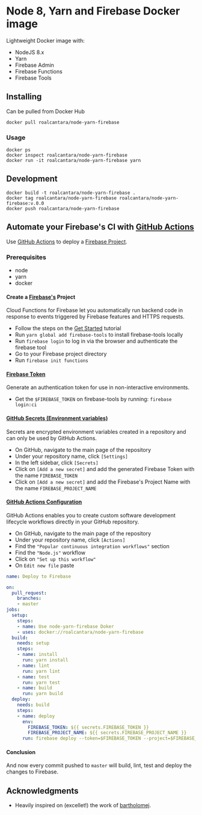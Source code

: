 # Node 8, Yarn and Firebase Docker image

Lightweight Docker image with:

- NodeJS 8.x
- Yarn
- Firebase Admin
- Firebase Functions
- Firebase Tools

## Installing

Can be pulled from Docker Hub

```docker
docker pull roalcantara/node-yarn-firebase
```

### Usage

```docker
docker ps
docker inspect roalcantara/node-yarn-firebase
docker run -it roalcantara/node-yarn-firebase yarn
```

## Development

```docker
docker build -t roalcantara/node-yarn-firebase .
docker tag roalcantara/node-yarn-firebase roalcantara/node-yarn-firebase:v.0.0
docker push roalcantara/node-yarn-firebase
```

## Automate your Firebase's CI with [GitHub Actions](https://github.com/features/actions)

Use [GitHub Actions](https://github.com/features/actions) to deploy a [Firebase Project](https://firebase.google.com/docs/functions/get-started).

### Prerequisites

- node
- yarn
- docker

#### Create a [Firebase's](https://firebase.google.com/docs/functions/get-started) Project

Cloud Functions for Firebase let you automatically run backend code in response to events triggered by Firebase features and HTTPS requests.

- Follow the steps on the [Get Started](https://firebase.google.com/docs/functions/get-started) tutorial
- Run `yarn global add firebase-tools` to install firebase-tools locally
- Run `firebase login` to log in via the browser and authenticate the firebase tool
- Go to your Firebase project directory
- Run `firebase init functions`

#### [Firebase Token](https://firebase.google.com/docs/cli#admin-commands)

Generate an authentication token for use in non-interactive environments.

- Get the `$FIREBASE_TOKEN` on firebase-tools by running: `firebase login:ci`

#### [GitHub Secrets (Environment variables)](https://help.github.com/en/articles/virtual-environments-for-github-actions#creating-and-using-secrets-encrypted-variables)

Secrets are encrypted environment variables created in a repository and can only be used by GitHub Actions.

- On GitHub, navigate to the main page of the repository
- Under your repository name, click `[Settings]`
- In the left sidebar, click `[Secrets]`
- Click on `[Add a new secret]` and add the generated Firebase Token with the name `FIREBASE_TOKEN`
- Click on `[Add a new secret]` and add the Firebase's Project Name with the name `FIREBASE_PROJECT_NAME`

#### [GitHub Actions Configuration](https://help.github.com/en/articles/about-github-actions)

GitHub Actions enables you to create custom software development lifecycle workflows directly in your GitHub repository.

- On GitHub, navigate to the main page of the repository
- Under your repository name, click `[Actions]`
- Find the `"Popular continuous integration workflows"` section
- Find the `"Node.js"` workflow
- Click on `"Set up this workflow"`
- On `Edit new file` paste

```yml
name: Deploy to Firebase

on:
  pull_request:
    branches:
    - master
jobs:
  setup:
    steps:
    - name: Use node-yarn-firebase Doker
    - uses: docker://roalcantara/node-yarn-firebase
  build:
    needs: setup
    steps:
    - name: install
      run: yarn install
    - name: lint
      run: yarn lint
    - name: test
      run: yarn test
    - name: build
      run: yarn build
  deploy:
    needs: build
    steps:
    - name: deploy
      env:
        FIREBASE_TOKEN: ${{ secrets.FIREBASE_TOKEN }}
        FIREBASE_PROJECT_NAME: ${{ secrets.FIREBASE_PROJECT_NAME }}
      run: firebase deploy --token=$FIREBASE_TOKEN --project=$FIREBASE_PROJECT_NAME --non-interactive
```

#### Conclusion

And now every commit pushed to `master` will build, lint, test and deploy the changes to Firebase.

## Acknowledgments

- Heavily inspired on (excellet!) the work of [bartholomej](https://github.com/bartholomej/angular-firebase-docker).
